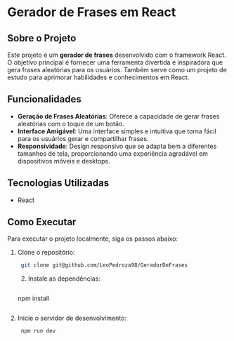 # Gerador de Frases em React

## Sobre o Projeto

Este projeto é um **gerador de frases** desenvolvido com o framework React. O objetivo principal é fornecer uma ferramenta divertida e inspiradora que gera frases aleatórias para os usuários. Também serve como um projeto de estudo para aprimorar habilidades e conhecimentos em React.

## Funcionalidades

- **Geração de Frases Aleatórias**: Oferece a capacidade de gerar frases aleatórias com o toque de um botão.
- **Interface Amigável**: Uma interface simples e intuitiva que torna fácil para os usuários gerar e compartilhar frases.
- **Responsividade**: Design responsivo que se adapta bem a diferentes tamanhos de tela, proporcionando uma experiência agradável em dispositivos móveis e desktops.

## Tecnologias Utilizadas

- React

## Como Executar

Para executar o projeto localmente, siga os passos abaixo:

1. Clone o repositório:
   ```sh
    git clone git@github.com/LeoPedroza98/GeradorDeFrases
   ```
   2. Instale as dependências:
      ```sh
    npm install
   ```
3. Inicie o servidor de desenvolvimento:
   ```sh
    npm run dev
   ```


